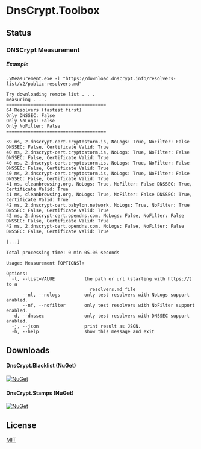# DnsCrypt.Toolbox

## Status

### DNSCrypt Measurement

##### Example

```
.\Measurement.exe -l "https://download.dnscrypt.info/resolvers-list/v2/public-resolvers.md"

Try downloading remote list . . .
measuring . . .
=====================================
64 Resolvers (fastest first)
Only DNSSEC: False
Only NoLogs: False
Only NoFilter: False
=====================================

39 ms, 2.dnscrypt-cert.cryptostorm.is, NoLogs: True, NoFilter: False DNSSEC: False, Certificate Valid: True
40 ms, 2.dnscrypt-cert.cryptostorm.is, NoLogs: True, NoFilter: False DNSSEC: False, Certificate Valid: True
40 ms, 2.dnscrypt-cert.cryptostorm.is, NoLogs: True, NoFilter: False DNSSEC: False, Certificate Valid: True
40 ms, 2.dnscrypt-cert.cryptostorm.is, NoLogs: True, NoFilter: False DNSSEC: False, Certificate Valid: True
41 ms, cleanbrowsing.org, NoLogs: True, NoFilter: False DNSSEC: True, Certificate Valid: True
41 ms, cleanbrowsing.org, NoLogs: True, NoFilter: False DNSSEC: True, Certificate Valid: True
42 ms, 2.dnscrypt-cert.babylon.network, NoLogs: True, NoFilter: True DNSSEC: False, Certificate Valid: True
42 ms, 2.dnscrypt-cert.opendns.com, NoLogs: False, NoFilter: False DNSSEC: False, Certificate Valid: True
42 ms, 2.dnscrypt-cert.opendns.com, NoLogs: False, NoFilter: False DNSSEC: False, Certificate Valid: True

[...]

Total processing time: 0 min 05.06 seconds
```

```
Usage: Measurement [OPTIONS]+

Options:
  -l, --list=VALUE           the path or url (starting with https://) to a
                               resolvers.md file
      --nl, --nologs         only test resolvers with NoLogs support enabled.
      --nf, --nofilter       only test resolvers with NoFilter support enabled.
  -d, --dnssec               only test resolvers with DNSSEC support enabled.
  -j, --json                 print result as JSON.
  -h, --help                 show this message and exit
```

## Downloads

#### DnsCrypt.Blacklist (NuGet) 
[![NuGet](https://img.shields.io/nuget/dt/DnsCrypt.Blacklist.svg?style=flat-square)](https://www.nuget.org/packages/DnsCrypt.Blacklist/)

#### DnsCrypt.Stamps (NuGet)
[![NuGet](https://img.shields.io/nuget/dt/DnsCrypt.Stamps.svg?style=flat-square)](https://www.nuget.org/packages/DnsCrypt.Stamps/)



## License
[MIT](https://en.wikipedia.org/wiki/MIT_License)